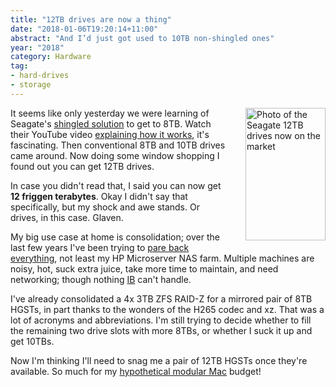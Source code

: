 ```yaml
---
title: "12TB drives are now a thing"
date: "2018-01-06T19:20:14+11:00"
abstract: "And I’d just got used to 10TB non-shingled ones"
year: "2018"
category: Hardware
tag:
- hard-drives
- storage
---
```

<p><img src="https://rubenerd.com/files/2018/seagate12tb@1x.jpg" srcset="https://rubenerd.com/files/2018/seagate12tb@1x.jpg 1x, https://rubenerd.com/files/2018/seagate12tb@2x.jpg 2x" alt="Photo of the Seagate 12TB drives now on the market" style="width:128px; height:212px; float:right; margin:0 0 1em 2em;" /></p>

It seems like only yesterday we were learning of Seagate's [shingled solution] to get to 8TB. Watch their YouTube video [explaining how it works], it's fascinating. Then conventional 8TB and 10TB drives came around. Now doing some window shopping I found out you can get 12TB drives.

In case you didn't read that, I said you can now get **12 friggen terabytes**. Okay I didn't say that specifically, but my shock and awe stands. Or drives, in this case. Glaven.

My big use case at home is consolidation; over the last few years I've been trying to [pare back everything], not least my HP Microserver NAS farm. Multiple machines are noisy, hot, suck extra juice, take more time to maintain, and need networking; though nothing [IB] can't handle.

I've already consolidated a 4x 3TB ZFS RAID-Z for a mirrored pair of 8TB HGSTs, in part thanks to the wonders of the H265 codec and xz. That was a lot of acronyms and abbreviations. I'm still trying to decide whether to fill the remaining two drive slots with more 8TBs, or whether I suck it up and get 10TBs.

Now I'm thinking I'll need to snag me a pair of 12TB HGSTs once they're available. So much for my [hypothetical modular Mac] budget!

[shingled solution]: https://www.extremetech.com/computing/195543-seagates-first-shingled-hard-drives-now-shipping-8tb-for-just-260 "ExtremeTech's coverage of Seagate's then-new 8TB shingled drives."
[explaining how it works]: https://www.youtube.com/watch?v=3UFUfv9n420 "YouTube video from Seagate explaining Shingled Magnetic Recording"
[pare back everything]: https://rubenerd.com/goodbye-junk/ "Blog post: goodbye junk!"
[IB]: https://en.wikipedia.org/wiki/InfiniBand "InfiniBand article on Wikipedia"
[hypothetical modular Mac]: https://rubenerd.com/the-new-mac-pro-shall-be/ "Blog post: The new Mac Pro shall be"

